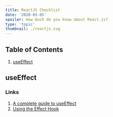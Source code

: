 ```yaml
---
title: ReactJS Checklist
date: '2020-03-05'
spoiler: How much do you know about React.js?
type: 'topic'
thumbnail: ./reactjs.svg
---
```

<!-- omit in toc -->
## Table of Contents

1. [useEffect](#useeffect)

## useEffect

<!-- omit in toc -->
### Links

1. [A complete guide to useEffect](https://overreacted.io/a-complete-guide-to-useeffect/)
2. [Using the Effect Hook](https://reactjs.org/docs/hooks-effect.html)


